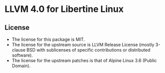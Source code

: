 # LLVM 4.0 for Libertine Linux

## License

* The license for this package is MIT.
* The license for the upstream source is LLVM Release License (mostly 3-clause BSD with sublicenses of specific contributions or distributed software).
* The license for the upstream patches is that of Alpine Linux 3.6 (Public Domain).
